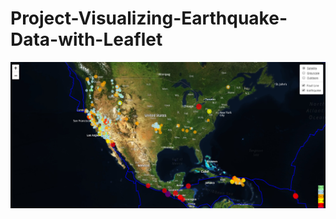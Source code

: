 # Project-Visualizing-Earthquake-Data-with-Leaflet
![GitHub Logo](https://github.com/obaid8712/Project-Visualizing-Earthquake-Data-with-Leaflet/blob/master/Image/earthquake01.png)
